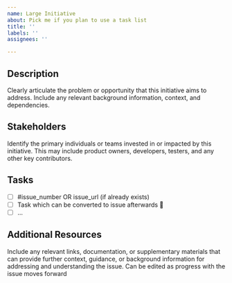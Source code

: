 ```yaml
---
name: Large Initiative
about: Pick me if you plan to use a task list
title: ''
labels: ''
assignees: ''

---
```


## Description

Clearly articulate the problem or opportunity that this initiative aims to address. Include any relevant background information, context, and dependencies.

## Stakeholders

Identify the primary individuals or teams invested in or impacted by this initiative. This may include product owners, developers, testers, and any other key contributors.

## Tasks
- [ ] #issue_number OR issue_url (if already exists)
- [ ] Task which can be converted to issue afterwards :tada:
- [ ] ...

## Additional Resources

Include any relevant links, documentation, or supplementary materials that can provide further context, guidance, or background information for addressing and understanding the issue. Can be edited as progress with the issue moves forward
